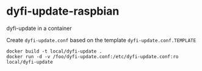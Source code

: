 # dyfi-update-raspbian
dyfi-update in a container

Create ``dyfi-update.conf`` based on the template ``dyfi-update.conf.TEMPLATE``

```shell
docker build -t local/dyfi-update .
docker run -d -v /foo/dyfi-update.conf:/etc/dyfi-update.conf:ro local/dyfi-update
```
